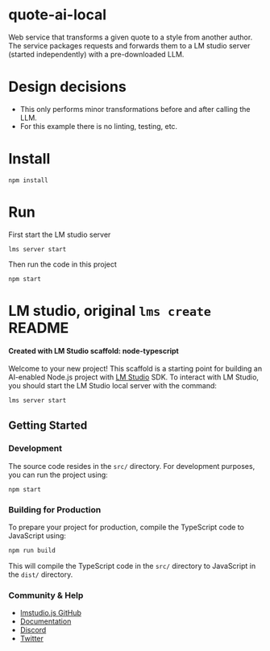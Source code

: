 # quote-ai-local

Web service that transforms a given quote to a style from another author.
The service packages requests and forwards them to a LM studio server (started independently) with a pre-downloaded LLM.

# Design decisions

* This only performs minor transformations before and after calling the LLM.
* For this example there is no linting, testing, etc.

# Install

    npm install

# Run

First start the LM studio server

    lms server start

Then run the code in this project

    npm start



# LM studio, original `lms create` README  

#### Created with LM Studio scaffold: node-typescript

Welcome to your new project! This scaffold is a starting point for building an AI-enabled Node.js project with [LM Studio](https://lmstudio.ai/) SDK. To interact with LM Studio, you should start the LM Studio local server with the command:

```bash
lms server start
```

## Getting Started

### Development

The source code resides in the `src/` directory. For development purposes, you can run the project using:

```start
npm start
```

### Building for Production

To prepare your project for production, compile the TypeScript code to JavaScript using:

```bash
npm run build
```

This will compile the TypeScript code in the `src/` directory to JavaScript in the `dist/` directory.

### Community & Help

- [lmstudio.js GitHub](https://github.com/lmstudio-ai/lmstudio.js)
- [Documentation](https://lmstudio.ai/docs/welcome)
- [Discord](https://discord.gg/6Q7Xn6MRVS)
- [Twitter](https://twitter.com/LMStudioAI)
